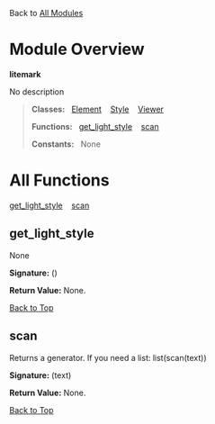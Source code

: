 Back to [All Modules](https://github.com/pyrustic/litemark/blob/master/docs/modules/README.md#readme)

# Module Overview

**litemark**
 
No description

> **Classes:** &nbsp; [Element](https://github.com/pyrustic/litemark/blob/master/docs/modules/content/litemark/content/classes/Element.md#class-element) &nbsp;&nbsp; [Style](https://github.com/pyrustic/litemark/blob/master/docs/modules/content/litemark/content/classes/Style.md#class-style) &nbsp;&nbsp; [Viewer](https://github.com/pyrustic/litemark/blob/master/docs/modules/content/litemark/content/classes/Viewer.md#class-viewer)
>
> **Functions:** &nbsp; [get\_light\_style](#get_light_style) &nbsp;&nbsp; [scan](#scan)
>
> **Constants:** &nbsp; None

# All Functions
[get\_light\_style](#get_light_style) &nbsp;&nbsp; [scan](#scan)

## get\_light\_style
None



**Signature:** ()





**Return Value:** None.

[Back to Top](#module-overview)


## scan
Returns a generator. If you need a list: list(scan(text))



**Signature:** (text)





**Return Value:** None.

[Back to Top](#module-overview)


